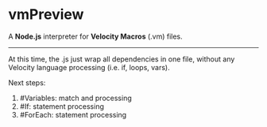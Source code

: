 <h1>vmPreview</h1>

<p>A <strong>Node.js</strong> interpreter for <strong>Velocity Macros</strong> (.vm) files.</p>

<hr/>

<p>At this time, the .js just wrap all dependencies in one file, without any Velocity language processing (i.e. if, loops, vars).</p>

<p>Next steps:</p>

<ol>
<li>#Variables: match and processing</li>
<li>#If: statement processing</li>
<li>#ForEach: statement processing</li>
</ol>

